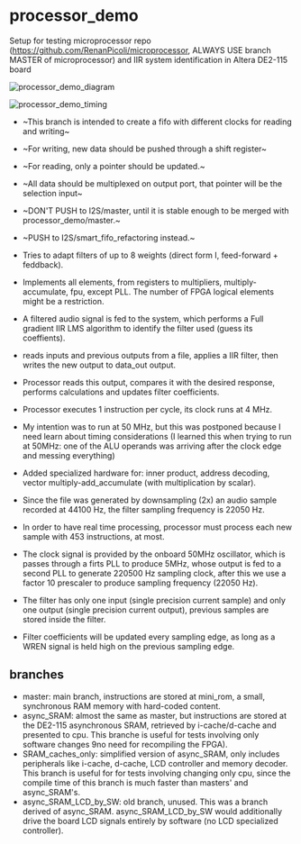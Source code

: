# processor_demo
Setup for testing microprocessor repo (https://github.com/RenanPicoli/microprocessor, ALWAYS USE branch MASTER of microprocessor) and IIR system identification in Altera DE2-115 board

![processor_demo_diagram](https://user-images.githubusercontent.com/19754679/198846484-a853597a-c4ff-4d01-ac0f-c87a9736f753.svg)

![processor_demo_timing](https://user-images.githubusercontent.com/19754679/198850892-ba2ec52a-6975-4611-bc4e-1ac79194e33d.svg)

* ~This branch is intended to create a fifo with different clocks for reading and writing~
* ~For writing, new data should be pushed through a shift register~
* ~For reading, only a pointer should be updated.~
* ~All data should be multiplexed on output port, that pointer will be the selection input~
* ~DON'T PUSH to I2S/master, until it is stable enough to be merged with processor_demo/master.~
* ~PUSH to I2S/smart_fifo_refactoring instead.~

* Tries to adapt filters of up to 8 weights (direct form I, feed-forward + feddback).
* Implements all elements, from registers to multipliers, multiply-accumulate, fpu, except PLL. The number of FPGA logical elements might be a restriction.
* A filtered audio signal is fed to the system, which performs a Full gradient IIR LMS algorithm to identify the filter used (guess its coeffients).
* reads inputs and previous outputs from a file, applies a IIR filter, then writes the new output to data_out output.
* Processor reads this output, compares it with the desired response, performs calculations and updates filter coefficients.
* Processor executes 1 instruction per cycle, its clock runs at 4 MHz.
* My intention was to run at 50 MHz, but this was postponed because I need learn about timing considerations (I learned this when trying to run at 50MHz: one of the ALU operands was arriving after the clock edge and messing everything)
* Added specialized hardware for: inner product, address decoding, vector multiply-add_accumulate (with multiplication by scalar).
* Since the file was generated by downsampling (2x) an audio sample recorded at 44100 Hz, the filter sampling frequency is 22050 Hz.
* In order to have real time processing, processor must process each new sample with 453 instructions, at most.
* The clock signal is provided by the onboard 50MHz oscillator, which is passes through a firts PLL to produce 5MHz, whose output is fed to a second PLL to generate 220500 Hz sampling clock, after this we use a factor 10 prescaler to produce sampling frequency (22050 Hz).
* The filter has only one input (single precision current sample) and only one output (single precision current output), previous samples are stored inside the filter.
* Filter coefficients will be updated every sampling edge, as long as a WREN signal is held high on the previous sampling edge.

## branches
* master: main branch, instructions are stored at mini_rom, a small, synchronous RAM memory with hard-coded content.
* async_SRAM: almost the same as master, but instructions are stored at the DE2-115 asynchronous SRAM, retrieved by i-cache/d-cache and presented to cpu. This branche is useful for tests involving only software changes 9no need for recompiling the FPGA).
* SRAM_caches_only: simplified version of async_SRAM, only includes peripherals like i-cache, d-cache, LCD controller and memory decoder. This branch is useful for for tests involving changing only cpu, since the compile time of this branch is much faster than masters' and async_SRAM's.
* async_SRAM_LCD_by_SW: old branch, unused. This was a branch derived of async_SRAM. async_SRAM_LCD_by_SW would additionally drive the board LCD signals entirely by software (no LCD specialized controller).
